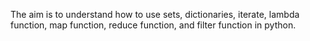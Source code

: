 The aim is to understand how to use sets, dictionaries, iterate, lambda function, map function, reduce function, and filter function in python.
